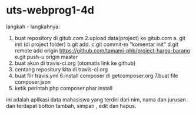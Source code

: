 # uts-webprog1-4d

langkah - langkahnya:

1. buat repository di gitub.com
2.upload data(project) ke gitub.com
	a. git init (di project folder)
	b.git add.
	c.git commit-m "komentar init"
	d.git remote add origin
	https://github.com/tamami-phb/project-harga-barang
	e.git push-u origin master
3. buat akun di travis-ci.org (otomatis link ke github)
4. centang repositury kita di travis-ci.org
5. buat filr travis.yml
6.install composer di getcomposer.org
7.buat file composer.json
8. ketik perintah php composer.phar install

ini adalah aplikasi data mahasiswa yang terdiri dari nim, nama dan jurusan .
dan terdapat botton tambah, simpan , edit dan hapus.

